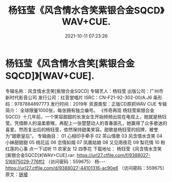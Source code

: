 ﻿---
title: 杨钰莹《风含情水含笑紫银合金SQCD》WAV+CUE.
date: 2021-10-11 07:23:26
categories: WAV车载音乐、镜像
tags: 华语中文
---
# 杨钰莹《风含情水含笑[紫银合金SQCD]》[WAV+CUE].

专辑名称：风含情水含笑[紫银合金SQCD]
专辑艺人：杨钰莹
出版公司：广州市新时代影音公司
发行公司：红音堂唱片
ISRC：CN-F21-92-302-00/A.J6
条形码：9787884897773
发行时间：2019年
资源类型：正版CD原抓WAV CUE
专辑简介：
全球限量1000张，每张拥有独立编号。
《传奇再现
杨钰莹紫银合金SQCD》十几年前，一个笑容甜甜的长发女生开始频频出现在电视上，她就是杨钰莹。凭借醉人的温柔歌喉，再配上一张楚楚动人的青春面孔，她赢得了众多歌迷的喜爱。然而复出后的杨钰莹，依然保持甜美笑容。甜歌是杨钰莹的招牌，被誉为“甜歌皇后”。
专辑曲目：
01 心相印手牵手
02 茶山情歌
03 风含情水含笑
04 小妹甜甜甜
05 桃花运
06 恋情如烟
07 凤凰姑娘
08 又见雨夜花
09 梨花情
10 粉红莲的心事
点一下试听
11 农家女
12 四季花
下载地址：
杨钰莹《风含情水含笑[紫银合金SQCD]》[WAV+CUE].rar: https://url27.ctfile.com/f/9388027-516975029-776ff2
（访问密码：559675）
杨---
https://url27.ctfile.com/d/9388027-44101316-ac90e8
（访问密码：559675）
原文：[链接](https://blog.sina.com.cn/s/blog_1647c7e7601030ud6.html)